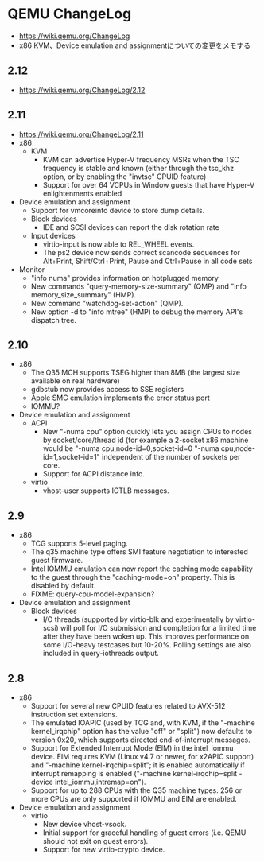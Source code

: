 # QEMU ChangeLog
* https://wiki.qemu.org/ChangeLog
* x86 KVM、Device emulation and assignmentについての変更をメモする


## 2.12
* https://wiki.qemu.org/ChangeLog/2.12


## 2.11
* https://wiki.qemu.org/ChangeLog/2.11
* x86
    * KVM
        * KVM can advertise Hyper-V frequency MSRs when the TSC frequency is stable and known (either through the tsc_khz option, or by enabling the "invtsc" CPUID feature)
        * Support for over 64 VCPUs in Window guests that have Hyper-V enlightenments enabled
* Device emulation and assignment
    * Support for vmcoreinfo device to store dump details.
    * Block devices
        * IDE and SCSI devices can report the disk rotation rate
    * Input devices
        * virtio-input is now able to REL_WHEEL events.
        * The ps2 device now sends correct scancode sequences for Alt+Print, Shift/Ctrl+Print, Pause and Ctrl+Pause in all code sets
* Monitor
    * "info numa" provides information on hotplugged memory
    * New commands "query-memory-size-summary" (QMP) and "info memory_size_summary" (HMP).
    * New command "watchdog-set-action" (QMP).
    * New option -d to "info mtree" (HMP) to debug the memory API's dispatch tree.

## 2.10
* x86
    * The Q35 MCH supports TSEG higher than 8MB (the largest size available on real hardware)
    * gdbstub now provides access to SSE registers
    * Apple SMC emulation implements the error status port
    * IOMMU?
* Device emulation and assignment
    * ACPI
        * New "-numa cpu" option quickly lets you assign CPUs to nodes by socket/core/thread id (for example a 2-socket x86 machine would be "-numa cpu,node-id=0,socket-id=0 "-numa cpu,node-id=1,socket-id=1" independent of the number of sockets per core.
        * Support for ACPI distance info.
    * virtio
        * vhost-user supports IOTLB messages.


## 2.9
* x86
    * TCG supports 5-level paging.
    * The q35 machine type offers SMI feature negotiation to interested guest firmware.
    * Intel IOMMU emulation can now report the caching mode capability to the guest through the "caching-mode=on" property. This is disabled by default.
    * FIXME: query-cpu-model-expansion?
* Device emulation and assignment
    * Block devices
        * I/O threads (supported by virtio-blk and experimentally by virtio-scsi) will poll for I/O submission and completion for a limited time after they have been woken up. This improves performance on some I/O-heavy testcases but 10-20%. Polling settings are also included in query-iothreads output.


## 2.8
* x86
    * Support for several new CPUID features related to AVX-512 instruction set extensions.
    * The emulated IOAPIC (used by TCG and, with KVM, if the "-machine kernel_irqchip" option has the value "off" or "split") now defaults to version 0x20, which supports directed end-of-interrupt messages.
    * Support for Extended Interrupt Mode (EIM) in the intel_iommu device. EIM requires KVM (Linux v4.7 or newer, for x2APIC support) and "-machine kernel-irqchip=split"; it is enabled automatically if interrupt remapping is enabled ("-machine kernel-irqchip=split -device intel_iommu,intremap=on").
    * Support for up to 288 CPUs with the Q35 machine types. 256 or more CPUs are only supported if IOMMU and EIM are enabled.
* Device emulation and assignment
    * virtio
        * New device vhost-vsock.
        * Initial support for graceful handling of guest errors (i.e. QEMU should not exit on guest errors).
        * Support for new virtio-crypto device.
